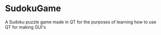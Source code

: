 # SudokuGame
A Sudoku puzzle game made in QT for the purposes of learning how to use QT for making GUI's
